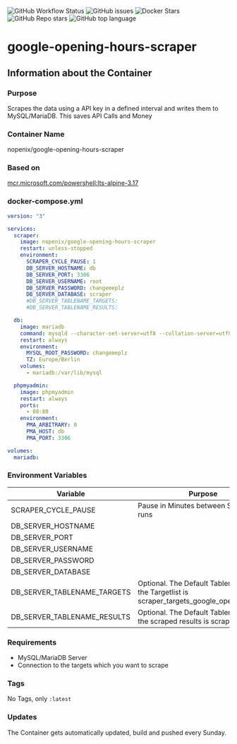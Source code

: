 ![GitHub Workflow Status](https://img.shields.io/github/actions/workflow/status/NopeNix/google-opening-hours-scraper/Build%20and%20Push%20to%20Docker%20Hub.yml?label=Build%20and%20Push%20to%20Docker%20Hub)
![GitHub issues](https://img.shields.io/github/issues-raw/NopeNix/google-opening-hours-scraper)
![Docker Stars](https://img.shields.io/docker/stars/nopenix/google-opening-hours-scraper)
![GitHub Repo stars](https://img.shields.io/github/stars/NopeNix/google-opening-hours-scraper?label=GitHub%20Stars)
![GitHub top language](https://img.shields.io/github/languages/top/NopeNix/google-opening-hours-scraper)

# google-opening-hours-scraper


## Information about the Container
### Purpose
Scrapes the data using a API key in a defined interval and writes them to MySQL/MariaDB. This saves API Calls and Money
### Container Name
nopenix/google-opening-hours-scraper
### Based on
[mcr.microsoft.com/powershell:lts-alpine-3.17](https://hub.docker.com/_/microsoft-powershell)

### docker-compose.yml
```yml
version: "3"

services:
  scraper:
    image: nopenix/google-opening-hours-scraper
    restart: unless-stopped
    environment:
      SCRAPER_CYCLE_PAUSE: 1
      DB_SERVER_HOSTNAME: db
      DB_SERVER_PORT: 3306
      DB_SERVER_USERNAME: root
      DB_SERVER_PASSWORD: changemeplz
      DB_SERVER_DATABASE: scraper
      #DB_SERVER_TABLENAME_TARGETS: 
      #DB_SERVER_TABLENAME_RESULTS:  

  db:
    image: mariadb
    command: mysqld --character-set-server=utf8 --collation-server=utf8_unicode_ci
    restart: always
    environment:
      MYSQL_ROOT_PASSWORD: changemeplz
      TZ: Europe/Berlin
    volumes:
      - mariadb:/var/lib/mysql

  phpmyadmin:
    image: phpmyadmin
    restart: always
    ports:
      - 80:80
    environment:
      PMA_ARBITRARY: 0
      PMA_HOST: db
      PMA_PORT: 3306

volumes:
  mariadb:
```
### Environment Variables
| Variable | Purpose |
| -------- | ------- |
| SCRAPER_CYCLE_PAUSE | Pause in Minutes between Scraping runs |
| DB_SERVER_HOSTNAME | |
| DB_SERVER_PORT | |
| DB_SERVER_USERNAME | |
| DB_SERVER_PASSWORD | |
| DB_SERVER_DATABASE | |
| DB_SERVER_TABLENAME_TARGETS | Optional. The Default Tablename for the Targetlist is scraper_targets_google_opening_hours |
| DB_SERVER_TABLENAME_RESULTS | Optional. The Default Tablename for the scraped results is scraper_results |
### Requirements
* MySQL/MariaDB Server
* Connection to the targets which you want to scrape
### Tags
No Tags, only `:latest`
### Updates
The Container gets automatically updated, build and pushed every Sunday.